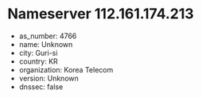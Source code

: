 # Nameserver 112.161.174.213

* as_number: 4766
* name: Unknown
* city: Guri-si
* country: KR
* organization: Korea Telecom
* version: Unknown
* dnssec: false
